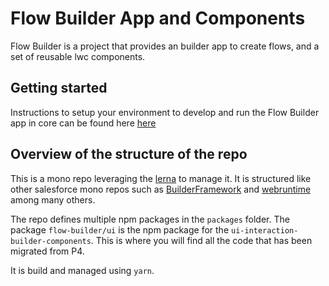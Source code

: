 # Flow Builder App and Components

Flow Builder is a project that provides an builder app to create flows, and a set of reusable lwc components.

## Getting started

Instructions to setup your environment to develop and run the Flow Builder app in core can be found here [here](/docs/DevelopmentSetup.md)

## Overview of the structure of the repo

This is a mono repo leveraging the [lerna](https://github.com/lerna/lerna) to manage it. It is structured like other salesforce mono repos such as [BuilderFramework](https://git.soma.salesforce.com/BuilderFramework/builder-framework) and [webruntime](https://git.soma.salesforce.com/communities/webruntime) among many others.

The repo defines multiple npm packages in the `packages` folder. The package `flow-builder/ui` is the npm package for the `ui-interaction-builder-components`. This is where you will find all the code that has been migrated from P4.

It is build and managed using `yarn`.
